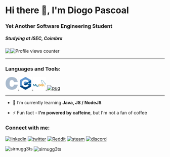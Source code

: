 # Hi there 👋, I'm Diogo Pascoal
### Yet Another Software Engineering Student
##### Studying at ISEC, Coimbra
![Profile views counter](https://komarev.com/ghpvc/?username=sirNugg3ts&&style=plastic) <a href="https://ko-fi.com/diogopascoal" target="_blank" >
                <img
                    src="https://img.shields.io/badge/Donate-Buy%20Me%20A%20Coffee-orange.svg?style=plastic" 
                    align="left"
                />
            </a> 

---
<h3 align="left">Languages and Tools:</h3>
<p align="left"> <a href="https://www.cprogramming.com/" target="_blank"> <img src="https://raw.githubusercontent.com/devicons/devicon/master/icons/c/c-original.svg" alt="c" width="40" height="40"/> </a> <a href="https://www.w3schools.com/cpp/" target="_blank"> <img src="https://raw.githubusercontent.com/devicons/devicon/master/icons/cplusplus/cplusplus-original.svg" alt="cplusplus" width="40" height="40"/> </a> <a href="https://www.mysql.com/" target="_blank"> <img src="https://raw.githubusercontent.com/devicons/devicon/master/icons/mysql/mysql-original-wordmark.svg" alt="mysql" width="40" height="40"/> </a> <a href="https://pugjs.org" target="_blank"> <img src="https://cdn.worldvectorlogo.com/logos/pug.svg" alt="pug" width="40" height="40"/> </a> </p>

---

- 🌱 I’m currently learning **Java, JS / NodeJS**

- ⚡ Fun fact - **I'm powered by caffeine**, but I'm not a fan of coffee

<h3 align="left">Connect with me:</h3>

[<img src='https://cdn.jsdelivr.net/npm/simple-icons@3.0.1/icons/linkedin.svg' alt='linkedin' height='40'>](https://www.linkedin.com/in/diogopascoal789/)  [<img src='https://cdn.jsdelivr.net/npm/simple-icons@3.0.1/icons/twitter.svg' alt='twitter' height='40'>](https://twitter.com/DiogoPascoal4)  [<img src='https://cdn.jsdelivr.net/npm/simple-icons@3.0.1/icons/reddit.svg' alt='Reddit' height='40'>](https://www.reddit.com/user/imCluDz)  [<img src='https://cdn.jsdelivr.net/npm/simple-icons@3.0.1/icons/steam.svg' alt='steam' height='40'>](https://steamcommunity.com/id/SirNugg3ts/)  [<img src='https://cdn.jsdelivr.net/npm/simple-icons@3.0.1/icons/discord.svg' alt='discord' height='40'>](https://discord.gg/SirNugg3ts#8368)  

<p><img align="left" src="https://github-readme-stats.vercel.app/api/top-langs?username=sirnugg3ts&show_icons=true&theme=dracula&locale=en&layout=compact" alt="sirnugg3ts" /></p>

<p>&nbsp;<img align="center" src="https://github-readme-stats.vercel.app/api?username=sirnugg3ts&show_icons=true&theme=radical&locale=en" alt="sirnugg3ts" /></p>

